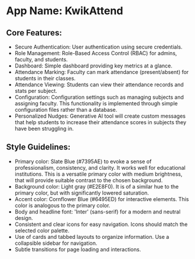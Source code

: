 # **App Name**: KwikAttend

## Core Features:

- Secure Authentication: User authentication using secure credentials.
- Role Management: Role-Based Access Control (RBAC) for admins, faculty, and students.
- Dashboard: Simple dashboard providing key metrics at a glance.
- Attendance Marking: Faculty can mark attendance (present/absent) for students in their classes.
- Attendance Viewing: Students can view their attendance records and stats per subject.
- Configuration: Configuration settings such as managing subjects and assigning faculty.  This functionality is implemented through simple configuration files rather than a database.
- Personalized Nudges: Generative AI tool will create custom messages that help students to increase their attendance scores in subjects they have been struggling in.

## Style Guidelines:

- Primary color: Slate Blue (#7395AE) to evoke a sense of professionalism, consistency, and clarity. It works well for educational institutions. This is a versatile primary color with medium brightness, that will provide suitable contrast to the chosen background.
- Background color: Light gray (#E2E8F0). It is of a similar hue to the primary color, but with significantly lowered saturation.
- Accent color: Cornflower Blue (#6495ED) for interactive elements. This color is analogous to the primary color.
- Body and headline font: 'Inter' (sans-serif) for a modern and neutral design.
- Consistent and clear icons for easy navigation. Icons should match the selected color palette.
- Use of cards and tabbed layouts to organize information. Use a collapsible sidebar for navigation.
- Subtle transitions for page loading and interactions.